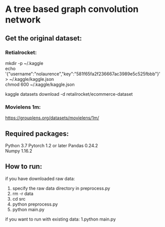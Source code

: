 A tree based graph convolution network
=========================

## Get the original dataset:
### Retialrocket:
mkdir -p ~/.kaggle  
echo '{"username":"nolaurence","key":"581f65fa2f236667ac3989e5c525fbbb"}' > ~/.kaggle/kaggle.json  
chmod 600 ~/.kaggle/kaggle.json  

kaggle datasets download -d retailrocket/ecommerce-dataset
### Movielens 1m:
https://grouplens.org/datasets/movielens/1m/

## Required packages:
Python 3.7
Pytorch 1.2 or later
Pandas 0.24.2  
Numpy 1.16.2  

## How to run:
if you have downloaded raw data:  
1. specify the raw data directory in preprocess.py  
2. rm -r data
3. cd src
4. python preprocess.py
5. python main.py

if you want to run with existing data:
1.python main.py

